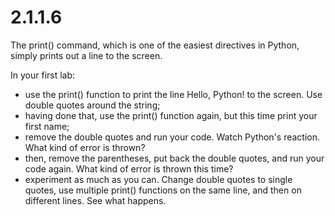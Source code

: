 # 2.1.1.6

The print() command, which is one of the easiest directives in Python, simply prints out a line to the screen.

In your first lab:

- use the print() function to print the line Hello, Python! to the screen. Use double quotes around the string;
- having done that, use the print() function again, but this time print your first name;
- remove the double quotes and run your code. Watch Python's reaction. What kind of error is thrown?
- then, remove the parentheses, put back the double quotes, and run your code again. What kind of error is thrown this time?
- experiment as much as you can. Change double quotes to single quotes, use multiple print() functions on the same line, and then on different lines. See what happens.